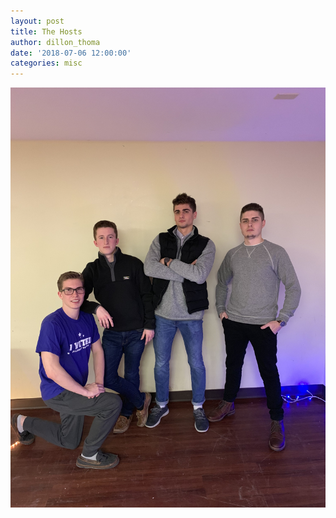 ```yaml
---
layout: post
title: The Hosts
author: dillon_thoma
date: '2018-07-06 12:00:00'
categories: misc
---
```


![The Hosts](/assets/img/uploads/chilljamz.jpg)
